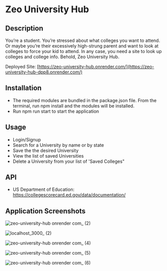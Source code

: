 # Zeo University Hub

## Description 
You’re a student. You’re stressed about what colleges you want to attend. Or maybe you’re their excessively high-strung parent and want to look at colleges to force your kid to attend. In any case, you need a site to look up colleges and college info.
Behold, Zeo University Hub.

Deployed Site: [https://zeo-university-hub.onrender.com/](https://zeo-university-hub-dpp8.onrender.com/)

## Installation

- The required modules are bundled in the package.json file. From the terminal, run npm install and the modules will be installed.
- Run npm run start to start the application

## Usage

- Login/Signup
- Search for a University by name or by state
- Save the the desired University
- View the list of saved Universities
- Delete a University from your list of 'Saved Colleges"

## API

- US Department of Education: https://collegescorecard.ed.gov/data/documentation/

## Application Screenshots

![zeo-university-hub onrender com_ (2)](https://github.com/Erik-Aku/Zeo-University-Hub/assets/92487526/a1685c21-33f4-4331-af57-57731ac0e3bc)


![localhost_3000_ (2)](https://github.com/Erik-Aku/Zeo-University-Hub/assets/92487526/6e7b83b1-7982-4dc3-b4eb-b6ad23211bd4)


![zeo-university-hub onrender com_ (4)](https://github.com/Erik-Aku/Zeo-University-Hub/assets/92487526/f8f89279-174f-4e48-82da-3b0f6a341ef7)


![zeo-university-hub onrender com_ (5)](https://github.com/Erik-Aku/Zeo-University-Hub/assets/92487526/fefbb2aa-633b-4c8c-8def-45c45d837864)


![zeo-university-hub onrender com_ (6)](https://github.com/Erik-Aku/Zeo-University-Hub/assets/92487526/61145766-81c0-4a1e-80ef-862245825b2f)









